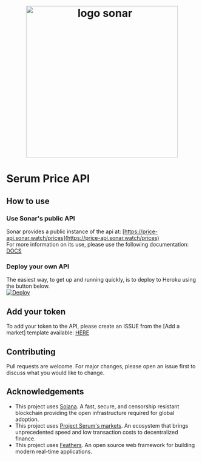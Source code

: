 <h1 align="center">
  <br>
   <img width="400" src="https://sonar.watch/logos/sonar/sonar_logo_black.png" alt="logo sonar"/>
  <br>
</h1>

# Serum Price API

## How to use

### Use Sonar's public API
Sonar provides a public instance of the api at: [https://price-api.sonar.watch/prices](https://price-api.sonar.watch/prices)<br>
For more information on its use, please use the following documentation: [DOCS](https://docs-price-api.sonar.watch/)

### Deploy your own API
The easiest way, to get up and running quickly, is to deploy to Heroku using the button below.<br>
[![Deploy](https://www.herokucdn.com/deploy/button.svg)](https://heroku.com/deploy)

## Add your token
To add your token to the API, please create an ISSUE from the [Add a market] template available: [HERE](https://github.com/sonar-watch/serum-price-api/issues/new/choose) 

## Contributing
Pull requests are welcome. For major changes, please open an issue first to discuss what you would like to change.

## Acknowledgements
* This project uses [Solana](https://solana.com/). A fast, secure, and censorship resistant blockchain providing the open infrastructure required for global adoption.
* This project uses [Project Serum's markets](https://projectserum.com/). An ecosystem that brings unprecedented speed and low transaction costs to decentralized finance.
* This project uses [Feathers](http://feathersjs.com). An open source web framework for building modern real-time applications.

